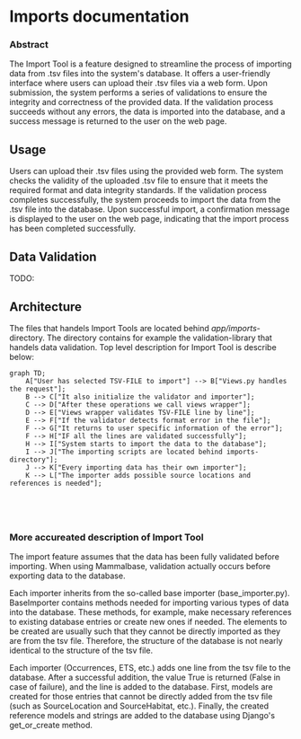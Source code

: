 # Imports documentation

### Abstract

The Import Tool is a feature designed to streamline the process of importing data from .tsv files into the system's database. It offers a user-friendly interface where users can upload their .tsv files via a web form. Upon submission, the system performs a series of validations to ensure the integrity and correctness of the provided data. If the validation process succeeds without any errors, the data is imported into the database, and a success message is returned to the user on the web page.

## Usage

Users can upload their .tsv files using the provided web form. The system checks the validity of the uploaded .tsv file to ensure that it meets the required format and data integrity standards.
If the validation process completes successfully, the system proceeds to import the data from the .tsv file into the database.
Upon successful import, a confirmation message is displayed to the user on the web page, indicating that the import process has been completed successfully.

## Data Validation

TODO:

## Architecture

The files that handels Import Tools are located behind _app/imports_-directory. The directory contains for example the validation-library that handels data validation. Top level description for Import Tool is describe below:


```mermaid
graph TD;
    A["User has selected TSV-FILE to import"] --> B["Views.py handles the request"];
    B --> C["It also initialize the validator and importer"];
    C --> D["After these operations we call views wrapper"];
    D --> E["Views wrapper validates TSV-FILE line by line"];
    E --> F["If the validator detects format error in the file"];
    F --> G["It returns to user specific information of the error"];
    F --> H["IF all the lines are validated successfully"];
    H --> I["System starts to import the data to the database"];
    I --> J["The importing scripts are located behind imports-directory"];
    J --> K["Every importing data has their own importer"];
    K --> L["The importer adds possible source locations and references is needed"];





```

### More accureated description of Import Tool

The import feature assumes that the data has been fully validated before importing. When using Mammalbase, validation actually occurs before exporting data to the database.

Each importer inherits from the so-called base importer (base_importer.py). BaseImporter contains methods needed for importing various types of data into the database. These methods, for example, make necessary references to existing database entries or create new ones if needed. The elements to be created are usually such that they cannot be directly imported as they are from the tsv file. Therefore, the structure of the database is not nearly identical to the structure of the tsv file. 

Each importer (Occurrences, ETS, etc.) adds one line from the tsv file to the database. After a successful addition, the value True is returned (False in case of failure), and the line is added to the database. First, models are created for those entries that cannot be directly added from the tsv file (such as SourceLocation and SourceHabitat, etc.). Finally, the created reference models and strings are added to the database using Django's get_or_create method.